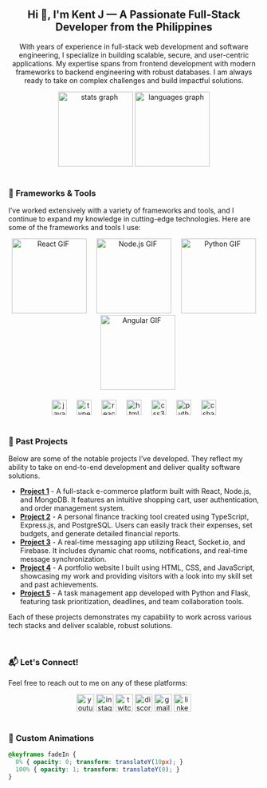 <h2 align="center">Hi 👋, I'm Kent J — A Passionate Full-Stack Developer from the Philippines</h2>

<p align="center">With years of experience in full-stack web development and software engineering, I specialize in building scalable, secure, and user-centric applications. My expertise spans from frontend development with modern frameworks to backend engineering with robust databases. I am always ready to take on complex challenges and build impactful solutions.</p>

<div align="center">
  <img src="https://github-readme-stats.vercel.app/api?username=KentJ&hide_title=false&hide_rank=false&show_icons=true&include_all_commits=true&count_private=true&disable_animations=false&theme=dracula&locale=en&hide_border=false" height="150" alt="stats graph"  />
  <img src="https://github-readme-stats.vercel.app/api/top-langs?username=kentj&locale=en&hide_title=false&layout=compact&card_width=320&langs_count=5&theme=dracula&hide_border=false" height="150" alt="languages graph"  />
</div>

<br>

### 🚀 **Frameworks & Tools**

I’ve worked extensively with a variety of frameworks and tools, and I continue to expand my knowledge in cutting-edge technologies. Here are some of the frameworks and tools I use:

<div align="center">
  <img src="https://media.giphy.com/media/l0HUx4dHGwHtpcKjc/giphy.gif" alt="React GIF" style="max-width: 100%; height: 150px; animation: fadeIn 2s ease-in-out;" />
  <img width="12" />
  <img src="https://media.giphy.com/media/Y5GQFz2c6xjCZgIMr5/giphy.gif" alt="Node.js GIF" style="max-width: 100%; height: 150px; animation: fadeIn 2s ease-in-out;" />
  <img width="12" />
  <img src="https://media.giphy.com/media/3ohzdYfv9CwBfLiEAY/giphy.gif" alt="Python GIF" style="max-width: 100%; height: 150px; animation: fadeIn 2.5s ease-in-out;" />
  <img width="12" />
  <img src="https://media.giphy.com/media/h2ErM8XhU2q8tssWjp/giphy.gif" alt="Angular GIF" style="max-width: 100%; height: 150px; animation: fadeIn 3s ease-in-out;" />
</div>

<br>

<div align="center">
  <img src="https://cdn.jsdelivr.net/gh/devicons/devicon/icons/javascript/javascript-original.svg" height="30" alt="javascript logo" style="animation: fadeIn 1.5s ease-in-out;" />
  <img width="12" />
  <img src="https://cdn.jsdelivr.net/gh/devicons/devicon/icons/typescript/typescript-original.svg" height="30" alt="typescript logo" style="animation: fadeIn 2s ease-in-out;" />
  <img width="12" />
  <img src="https://cdn.jsdelivr.net/gh/devicons/devicon/icons/react/react-original.svg" height="30" alt="react logo" style="animation: fadeIn 2.5s ease-in-out;" />
  <img width="12" />
  <img src="https://cdn.jsdelivr.net/gh/devicons/devicon/icons/html5/html5-original.svg" height="30" alt="html5 logo" style="animation: fadeIn 3s ease-in-out;" />
  <img width="12" />
  <img src="https://cdn.jsdelivr.net/gh/devicons/devicon/icons/css3/css3-original.svg" height="30" alt="css3 logo" style="animation: fadeIn 3.5s ease-in-out;" />
  <img width="12" />
  <img src="https://cdn.jsdelivr.net/gh/devicons/devicon/icons/python/python-original.svg" height="30" alt="python logo" style="animation: fadeIn 4s ease-in-out;" />
  <img width="12" />
  <img src="https://cdn.jsdelivr.net/gh/devicons/devicon/icons/csharp/csharp-original.svg" height="30" alt="csharp logo" style="animation: fadeIn 4.5s ease-in-out;" />
</div>

<br>

### 🚀 **Past Projects**

Below are some of the notable projects I’ve developed. They reflect my ability to take on end-to-end development and deliver quality software solutions.

- [**Project 1**](#) - A full-stack e-commerce platform built with React, Node.js, and MongoDB. It features an intuitive shopping cart, user authentication, and order management system.
- [**Project 2**](#) - A personal finance tracking tool created using TypeScript, Express.js, and PostgreSQL. Users can easily track their expenses, set budgets, and generate detailed financial reports.
- [**Project 3**](#) - A real-time messaging app utilizing React, Socket.io, and Firebase. It includes dynamic chat rooms, notifications, and real-time message synchronization.
- [**Project 4**](#) - A portfolio website I built using HTML, CSS, and JavaScript, showcasing my work and providing visitors with a look into my skill set and past achievements.
- [**Project 5**](#) - A task management app developed with Python and Flask, featuring task prioritization, deadlines, and team collaboration tools.

Each of these projects demonstrates my capability to work across various tech stacks and deliver scalable, robust solutions.

<br>

### 📬 **Let's Connect!**

Feel free to reach out to me on any of these platforms:

<div align="center">
  <a href="https://youtube.com" target="_blank"><img src="https://img.shields.io/static/v1?message=Youtube&logo=youtube&label=&color=FF0000&logoColor=white&labelColor=&style=for-the-badge" height="35" alt="youtube logo" style="animation: fadeIn 2s ease-in-out;" /></a>
  <a href="https://instagram.com" target="_blank"><img src="https://img.shields.io/static/v1?message=Instagram&logo=instagram&label=&color=E4405F&logoColor=white&labelColor=&style=for-the-badge" height="35" alt="instagram logo" style="animation: fadeIn 2s ease-in-out;" /></a>
  <a href="https://twitch.tv" target="_blank"><img src="https://img.shields.io/static/v1?message=Twitch&logo=twitch&label=&color=9146FF&logoColor=white&labelColor=&style=for-the-badge" height="35" alt="twitch logo" style="animation: fadeIn 2s ease-in-out;" /></a>
  <a href="https://discord.com" target="_blank"><img src="https://img.shields.io/static/v1?message=Discord&logo=discord&label=&color=7289DA&logoColor=white&labelColor=&style=for-the-badge" height="35" alt="discord logo" style="animation: fadeIn 2s ease-in-out;" /></a>
  <a href="mailto:kentj@example.com"><img src="https://img.shields.io/static/v1?message=Gmail&logo=gmail&label=&color=D14836&logoColor=white&labelColor=&style=for-the-badge" height="35" alt="gmail logo" style="animation: fadeIn 2s ease-in-out;" /></a>
  <a href="https://linkedin.com/in/kentj" target="_blank"><img src="https://img.shields.io/static/v1?message=LinkedIn&logo=linkedin&label=&color=0077B5&logoColor=white&labelColor=&style=for-the-badge" height="35" alt="linkedin logo" style="animation: fadeIn 2s ease-in-out;" /></a>
</div>

<br>

### 🎨 **Custom Animations**

```css
@keyframes fadeIn {
  0% { opacity: 0; transform: translateY(10px); }
  100% { opacity: 1; transform: translateY(0); }
}
